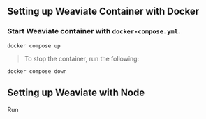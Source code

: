 
## Setting up Weaviate Container with Docker

### Start Weaviate container with `docker-compose.yml`.

```
docker compose up
```

> To stop the container, run the following:

```
docker compose down
```

## Setting up Weaviate with Node

Run 